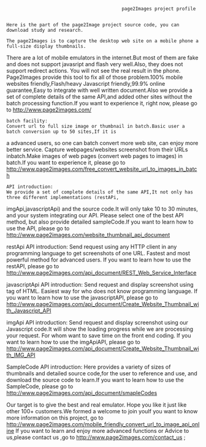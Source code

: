                                               page2Images project profile


    Here is the part of the page2Image project source code, you can download study and research.
    
    The page2Images is to capture the desktop web site on a mobile phone a full-size display thumbnails.
There are a lot of mobile emulators in the internet.But most of them are fake and does not support javasript 
and flash very well.Also, they does not support redirect actions. You will not see the real result in the phone. 
Page2Images provide this tool to fix all of those problem.100% mobile websites friendly,Flash/heavy Javascript 
friendly,99.9% online guarantee,Easy to integrate with well written document.Also we provide a set of complete 
details of the same API,and added other sites without the batch processing function.If you want to experience it, 
right now, please go to http://www.page2images.com/


    batch facility:
    Convert url to full size image or thumbnail in batch.Basic user a batch conversion up to 50 sites,If it is 
a advanced users, so one can batch convert more web site, can enjoy more better service. Capture webpages/websites 
screenshot from their URLs inbatch.Make images of web pages (convert web pages to images) in batch.If you want 
to experience it, please go to http://www.page2images.com/free_convert_website_url_to_images_in_batch


    API introduction:
    We provide a set of complete details of the same API,It not only has three different implementations (restAPi,
imgApi,javascriptApi) and the source code.It will only take 10 to 30 minutes, and your system integrating our API.
Please select one of the best API method, but also provide detailed sampleCode.If you want to learn how to use the 
API, please go to  http://www.page2images.com/website_thumbnail_api_document

   restApi API introduction:
   Send request using any HTTP client in any programming language to get screenshots of one URL. Fastest and most 
powerful method for advanced users. If you want to learn how to use the restAPI, please go to http://www.page2images.com/api_document/REST_Web_Service_Interface

   javascriptApi API introduction:
   Send request and display screenshot using <IMG> tag of HTML. Easiest way for who does not know programming language.
If you want to learn how to use the javascriptAPI, please go to http://www.page2images.com/api_document/Create_Website_Thumbnail_with_Javascript_API

   imgApi API introduction:
   Send request and display screenshot using our Javascript code.It will show the loading progress while we are
processing your request. For whom want to save time on the front end coding. If you want to learn how to use the 
imgApiAPI, please go to http://www.page2images.com/api_document/Create_Website_Thumbnail_with_IMG_API

   SampleCode API introduction:
   Here provides a variety of sizes of thumbnails and detailed source code,for the user to reference and use, and 
download the source code to learn.If you want to learn how to use the SampleCode, please go to http://www.page2images.com/api_document/smapleCodes

   Our target is to give the best and real emulator. Hope you like it just like other 100+ customers.We formed a welcome to join youIf you want to know more information  on this project, go to http://www.page2images.com/mobile_friendly_convert_url_to_image_api_online
If you want to learn and enjoy more advanced functions  or Advice to us,please contact us ,go to http://www.page2images.com/contact_us ;
